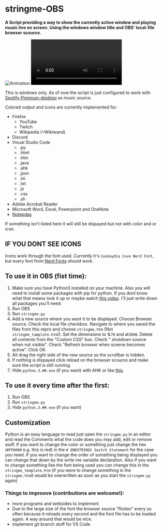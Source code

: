 # stringme-OBS
**A Script providing a way to show the currently active window and playing music live on screen. Using the windows window title and OBS' local-file browser scource.**

![Animation](https://user-images.githubusercontent.com/50501527/155385611-b177c4b7-c806-41e4-991a-e2631f4c02c5.gif)
![Video](https://i.imgur.com/Py79I9r.mp4)

This is windows only. As of now the script is just configured to work with [Spotify-Premium-desktop](https://www.spotify.com/de/download/windows/) as music source.

Colored output and icons are currently implemented for:
* Firefox
  - YouTube
  - Twitch 
  - Wikipedia (+Wikiwand)
* Discord
* Visual Studio Code
  - .py
  - .html
  - .htm
  - .java
  - .ahk
  - .json
  - .ini
  - .txt
  - .js
  - .css
  - .sh
* Adobe Acrobat Reader
* Microsoft Word, Excel, Powerpoint and OneNote
* [Notepdas](https://github.com/JasonStein/Notepads) 

If something isn't listed here it will still be dispayed but not with color and or icon.

## IF YOU DONT SEE ICONS
Icons work through the font used. Currently it's `Caskaydia Cove Nerd Font`, but every font from [Nerd Fonts](https://www.nerdfonts.com/font-downloads) should work. 

## To use it in OBS (fist time):
1. Make sure you have Python3 installed on your machine. Also you will need to install some packages with pip for python. If you dont know what that means look it up or maybe watch [this video](https://youtu.be/7snh_1Hf_TI). I'll just write down all packages you'll need: 
3. Run OBS
4. Run `stringme.py`
5. Add a new source where you want it to be displayed. Choose Browser source. Check the local file checkbox. Navigate to where you saved the files from this repro and choose `stringme.htm` (Not `stringme_tamplate.htm`!). Set the dimensions to ⇅`70` and ⇄`2000`. Delete all contents from the "Custom CSS" box. Check " shutdown source when not visible". Check "Refresh browser when sceene becomes active".  Click OK.
7. Alt drag the right side of the new source so the scrollbar is hidden. 
8. If nothing is dispayed click reload on the browser scource and make sure the script is still running. 
9. Hide `python.3.##.exe` (if you want) with AHK or like [this](https://answers.microsoft.com/en-us/windows/forum/all/how-can-i-hide-a-specific-program-in-the-system/f7f09999-9397-44e8-b1d0-792a49d3721b). 

## To use it every time after the first:
1. Run OBS
2. Run `stringme.py`
3. Hide `python.3.##.exe` (if you want)

## Customization 
Python is an easy language to read just open the `stringme.py` in an editor and read the Comments what the code does you may add, edit or remove stuff. If you want to change the color or something just change the hex (`#FF0000` e.g. this is red) in the `# ENDSTRINGS Switch Statement` for the case you need. If you want to change the order of something being displayed you can change that down by the write me variable declaration. Also if you want to change something like the font being used you can change this in the `stringme_template.htm` (if you were to change something in the `stringme.htm`it would be overwritten as soon as you start the `stringme.py` again)

### Things to improove (contributions are welcome!): 
 * more programs and websides to implement 
 * Due to the large size of the font the browser source "flickes" every so often because it reloads every second and the font file has to be loaded again. A way around that would be nice. 
 * implement git branch stuff for VS Code
